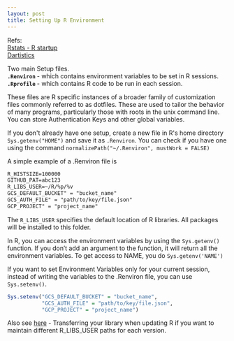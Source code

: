 ```yaml
---
layout: post
title: Setting Up R Environment
---
```


Refs:   
<a href="https://rstats.wtf/r-startup.html#renviron"> Rstats - R startup</a>  
<a href="http://www.dartistics.com/googleanalytics/setup.html#:~:text=Renviron%20file%20in%20your%20Home,Renviron%20"> Dartistics</a>

Two main Setup files.  
<b>`.Renviron` </b> - which contains environment variables to be set in R sessions.  
<b>`.Rprofile` </b> - which contains R code to be run in each session.  
  
These files are R specific instances of a broader family of customization files commonly referred to as dotfiles. These are used to tailor the behavior of many programs, particularly those with roots in the unix command line.
You can store Authentication Keys and other global variables.  


If you don't already have one setup, create a new file in R's home directory `Sys.getenv("HOME")` and save it as `.Renviron`.
You can check if you have one using the command ```normalizePath("~/.Renviron", mustWork = FALSE)```  

A simple example of a .Renviron file is

```txt
R_HISTSIZE=100000
GITHUB_PAT=abc123
R_LIBS_USER=~/R/%p/%v
GCS_DEFAULT_BUCKET" = "bucket_name"
GCS_AUTH_FILE" = "path/to/key/file.json"
GCP_PROJECT" = "project_name"
```

The `R_LIBS_USER` specifies the default location of R libraries. All packages will be installed to this folder.

In R, you can access the environment variables by using the `Sys.getenv()` function. If you don’t add an argument to the function, it will return all the environment variables. To get access to NAME, you do `Sys.getenv('NAME')`

If you want to set Environment Variables only for your current session, instead of writing the variables to the .Renviron file, you can use `Sys.setenv()`.  
```R
Sys.setenv("GCS_DEFAULT_BUCKET" = "bucket_name",
           "GCS_AUTH_FILE" = "path/to/key/file.json",
           "GCP_PROJECT" = "project_name")
```           
  
Also see <a href="https://rstats.wtf/maintaining-r.html"> here</a> - Transferring your library when updating R if you want to maintain different R_LIBS_USER paths for each version.  
  
    
    

